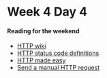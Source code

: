 Week 4 Day 4
============

#### Reading for the weekend

* [HTTP wiki](http://en.wikipedia.org/wiki/Hypertext_Transfer_Protocol)  
* [HTTP status code definitions](http://en.wikipedia.org/wiki/List_of_HTTP_status_codes)  
* [HTTP made easy](http://www.jmarshall.com/easy/http/)  
* [Send a manual HTTP request](http://www.jmarshall.com/easy/http/http_footnotes.html#manually)